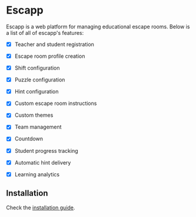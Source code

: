 # Escapp

Escapp is a web platform for managing educational escape rooms. Below is a list of all of escapp's features:

* [x] Teacher and student registration
* [x] Escape room profile creation
* [x] Shift configuration
* [x] Puzzle configuration
* [x] Hint configuration
* [x] Custom escape room instructions
* [x] Custom themes
* [x] Team management
* [x] Countdown
* [x] Student progress tracking
* [x] Automatic hint delivery
* [x] Learning analytics


## Installation

Check the [installation guide](https://github.com/ging/escapp/wiki/Installation).
